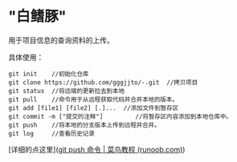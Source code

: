 # "白鳍豚"

用于项目信息的查询资料的上传。

具体使用：

```shell
git init 	//初始化仓库 
git clone https://github.com/gggjjto/-.git 	//拷贝项目
git status	//将远端的更新拉去到本地
git pull	//命令用于从远程获取代码并合并本地的版本。
git add	[file1] [file2] [.]...	//添加文件到暂存区
git commit -m ["提交的注释"]			//将暂存区内容添加到本地仓库中。
git push	//将本地的分支版本上传到远程并合并。
git log		//查看历史记录
```

[详细的点这里]([git push 命令 | 菜鸟教程 (runoob.com)](https://www.runoob.com/git/git-push.html))
